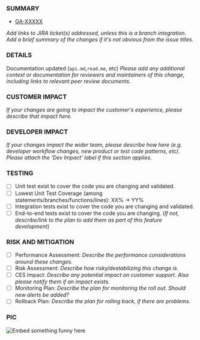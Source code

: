 ### SUMMARY
* [GA-XXXXX](https://jira.dp.hbo.com/browse/GA-XXXXX)

_Add links to JIRA ticket(s) addressed, unless this is a branch integration. Add a brief summary of the changes if it's not obvious from the issue titles._

### DETAILS
Documentation updated (`api.md`,`read.me`, etc)
_Please add any additional context or documentation for reviewers and maintainers of this change, including links to relevant peer review documents._

### CUSTOMER IMPACT
_If your changes are going to impact the customer's experience, please describe that impact here._

### DEVELOPER IMPACT
_If your changes impact the wider team, please describe how here (e.g. developer workflow changes, new product or test code patterns, etc). Please attach the 'Dev Impact' label if this section applies._

### TESTING
- [ ] Unit test exist to cover the code you are changing and validated.
- [ ] Lowest Unit Test Coverage (among statements/branches/functions/lines): XX% -> YY%
- [ ] Integration tests exist to cover the code you are changing and validated.
- [ ] End-to-end tests exist to cover the code you are changing. (_If not, describe/link to the plan to add them as part of this feature development_)

### RISK AND MITIGATION
- [ ] Performance Assessment: _Describe the performance considerations around these changes._
- [ ] Risk Assessment: _Describe how risky/destabilizing this change is._
- [ ] CES Impact: _Describe any potential impact on customer support. Also please notify them if an impact exists._
- [ ] Monitoring Plan: _Describe the plan for monitoring the roll out. Should new alerts be added?_
- [ ] Rollback Plan: _Describe the plan for rolling back, if there are problems._

### PIC
![Embed something funny here](https://giphy.com/trending-gifs)
